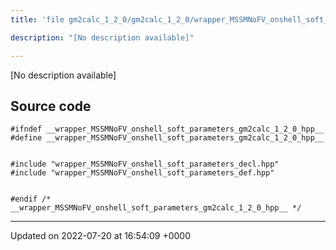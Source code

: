 ```yaml
---
title: 'file gm2calc_1_2_0/gm2calc_1_2_0/wrapper_MSSMNoFV_onshell_soft_parameters.hpp'

description: "[No description available]"

---
```







[No description available]




## Source code

```
#ifndef __wrapper_MSSMNoFV_onshell_soft_parameters_gm2calc_1_2_0_hpp__
#define __wrapper_MSSMNoFV_onshell_soft_parameters_gm2calc_1_2_0_hpp__


#include "wrapper_MSSMNoFV_onshell_soft_parameters_decl.hpp"
#include "wrapper_MSSMNoFV_onshell_soft_parameters_def.hpp"


#endif /* __wrapper_MSSMNoFV_onshell_soft_parameters_gm2calc_1_2_0_hpp__ */
```


-------------------------------

Updated on 2022-07-20 at 16:54:09 +0000
